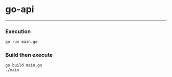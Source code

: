 # go-api
---

### Execution
```bash
go run main.go
```

### Build then execute
```bash
go build main.go
./main
```